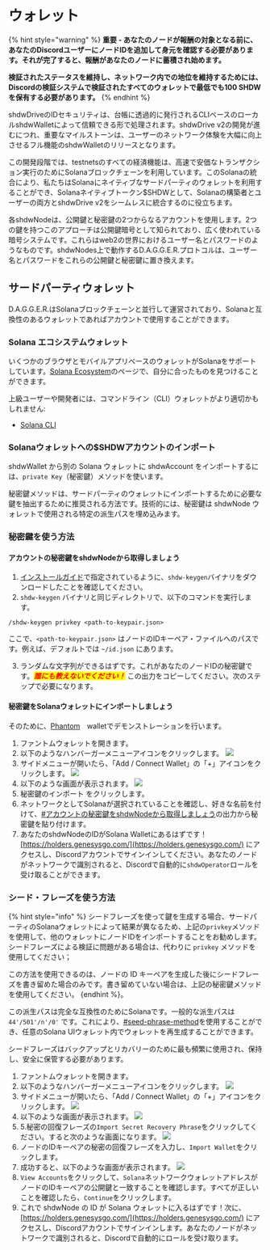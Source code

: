 # ウォレット

{% hint style="warning" %}
**重要 - あなたのノードが報酬の対象となる前に、あなたのDiscordユーザーにノードIDを追加して身元を確認する必要があります。それが完了すると、報酬があなたのノードに蓄積され始めます。**

**検証されたステータスを維持し、ネットワーク内での地位を維持するためには、Discordの検証システムで検証されたすべてのウォレットで最低でも100 SHDWを保有する必要があります。**
{% endhint %}

shdwDriveのIDセキュリティは、台帳に透過的に発行されるCLIベースのローカルshdwWalletによって信頼できる形で処理されます。shdwDrive v2の開発が進むにつれ、重要なマイルストーンは、ユーザーのネットワーク体験を大幅に向上させるフル機能のshdwWalletのリリースとなります。

この開発段階では、testnetsのすべての経済機能は、高速で安価なトランザクション実行のためにSolanaブロックチェーンを利用しています。このSolanaの統合により、私たちはSolanaにネイティブなサードパーティのウォレットを利用することができ、Solanaネイティブトークン$SHDWとして、Solanaの構築者とユーザーの両方とshdwDrive v2をシームレスに統合するのに役立ちます。

各shdwNodeは、公開鍵と秘密鍵の2つからなるアカウントを使用します。2つの鍵を持つこのアプローチは公開鍵暗号として知られており、広く使われている暗号システムです。これらはweb2の世界におけるユーザー名とパスワードのようなものです。shdwNodes上で動作するD.A.G.G.E.R.プロトコルは、ユーザー名とパスワードをこれらの公開鍵と秘密鍵に置き換えます。

## サードパーティウォレット

D.A.G.G.E.R.はSolanaブロックチェーンと並行して運営されており、Solanaと互換性のあるウォレットであればアカウントで使用することができます。

### Solana エコシステムウォレット

いくつかのブラウザとモバイルアプリベースのウォレットがSolanaをサポートしています。[Solana Ecosystem](https://solana.com/ecosystem/explore?categories=wallet)のページで、自分に合ったものを見つけることができます。

上級ユーザーや開発者には、コマンドライン（CLI）ウォレットがより適切かもしれません:

* [Solana CLI](https://docs.solana.com/cli)

### Solanaウォレットへの$SHDWアカウントのインポート

shdwWallet から別の Solana ウォレットに shdwAccount をインポートするには、`private Key`（秘密鍵）メソッドを使います。

秘密鍵メソッドは、サードパーティのウォレットにインポートするために必要な鍵を抽出するために推奨される方法です。技術的には、秘密鍵は shdwNode ウォレットで使用される特定の派生パスを埋め込みます。

### 秘密鍵を使う方法

#### アカウントの秘密鍵をshdwNodeから取得しましょう

1. [インストールガイド](install.md#id-3.-initial-node-configuration)で指定されているように、`shdw-keygen`バイナリをダウンロードしたことを確認してください。
2. `shdw-keygen` バイナリと同じディレクトリで、以下のコマンドを実行します。

```
/shdw-keygen privkey <path-to-keypair.json>
```

ここで、`<path-to-keypair.json>` はノードのIDキーペア・ファイルへのパスです。例えば、デフォルトでは `~/id.json` にあります。

3. ランダムな文字列ができるはずです。これがあなたのノードIDの秘密鍵です。_<mark style="color:red;">**誰にも教えないでください！**</mark>_ この出力をコピーしてください。次のステップで必要になります。

#### 秘密鍵をSolanaウォレットにインポートしましょう

そのために、[Phantom](https://phantom.app/)　walletでデモンストレーションを行います。

1. ファントムウォレットを開きます。
2. 以下のようなハンバーガーメニューアイコンをクリックします。
   ![](<../.gitbook/assets/image (2).png>)
3. サイドメニューが開いたら、「Add / Connect Wallet」の「+」アイコンをクリックします。
   ![](<../.gitbook/assets/image (3).png>)
4. 以下のような画面が表示されます。
   ![](<../.gitbook/assets/image (4).png>)
5. 秘密鍵のインポート をクリックします。
6. ネットワークとしてSolanaが選択されていることを確認し、好きな名前を付けて、[#アカウントの秘密鍵をshdwNodeから取得しましょう](wallet.md#get-your-accounts-private-key-from-your-shdwnode "mention")の出力から秘密鍵を貼り付けます。
7. あなたのshdwNodeのIDがSolana Walletにあるはずです！[https://holders.genesysgo.com/](https://holders.genesysgo.com/) にアクセスし、Discordアカウントでサインインしてください。あなたのノードがネットワークで識別されると、Discordで自動的に`shdwOperator`ロールを受け取ることができます。

### シード・フレーズを使う方法

{% hint style="info" %}
シードフレーズを使って鍵を生成する場合、サードパーティのSolanaウォレットによって結果が異なるため、上記の`privkey`メソッドを使用して、他のウォレットにノードIDをインポートすることをお勧めします。シードフレーズによる検証に問題がある場合は、代わりに `privkey` メソッドを使用してください；

この方法を使用できるのは、ノードの ID キーペアを生成した後にシードフレーズを書き留めた場合のみです。書き留めていない場合は、上記の秘密鍵メソッドを使用してください。
{endhint %}。

この派生パスは完全な互換性のためにSolanaです。一般的な派生パスは `44'/501'/n'/0'` です。これにより、[#seed-phrase-method](wallet.md#seed-phrase-method "mention")を使用することができ、任意のSolana UIウォレット内でウォレットを再生成することができます。

シードフレーズはバックアップとリカバリーのために最も頻繁に使用され、保持し、安全に保管する必要があります。

1. ファントムウォレットを開きます。
2. 以下のようなハンバーガーメニューアイコンをクリックします。
   ![](<../.gitbook/assets/image (5).png>)
3. サイドメニューが開いたら、「Add / Connect Wallet」の「+」アイコンをクリックします。
   ![](<../.gitbook/assets/image (6).png>)
4. 以下のような画面が表示されます。
   ![](<../.gitbook/assets/image (7).png>)
5. 5.秘密の回復フレーズの`Import Secret Recovery Phrase`をクリックしてください。すると次のような画面になります。
   ![](<../.gitbook/assets/image (8).png>)
6. ノードのIDキーペアの秘密の回復フレーズを入力し、`Import Wallet`をクリックします。
7. 成功すると、以下のような画面が表示されます。
   ![](<../.gitbook/assets/image (9).png>)
8. `View Accounts`をクリックして、`Solana`ネットワークウォレットアドレスがノードのIDキーペアの公開鍵と一致することを確認します。すべてが正しいことを確認したら、`Continue`をクリックします。
9. これで shdwNode の ID が Solana ウォレットに入るはずです！次に、[https://holders.genesysgo.com/](https://holders.genesysgo.com/) にアクセスし、Discordアカウントでサインインします。あなたのノードがネットワークで識別されると、Discordで自動的にロールを受け取ります。
